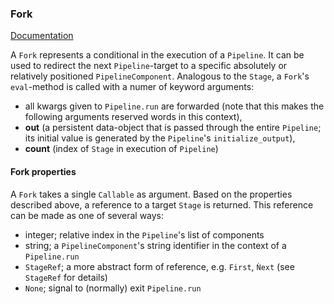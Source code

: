 ### Fork

[Documentation](../README.md#documentation)

A `Fork` represents a conditional in the execution of a `Pipeline`. It can be used to redirect the next `Pipeline`-target to a specific absolutely or relatively positioned `PipelineComponent`. Analogous to the `Stage`, a `Fork`'s `eval`-method is called with a numer of keyword arguments:
* all kwargs given to `Pipeline.run` are forwarded (note that this makes the following arguments reserved words in this context),
* **out** (a persistent data-object that is passed through the entire `Pipeline`; its initial value is generated by the `Pipeline`'s `initialize_output`),
* **count** (index of `Stage` in execution of `Pipeline`)

#### Fork properties
A `Fork` takes a single `Callable` as argument. Based on the properties described above, a reference to a target `Stage` is returned. This reference can be made as one of several ways:
* integer; relative index in the `Pipeline`'s list of components
* string; a `PipelineComponent`'s string identifier in the context of a `Pipeline.run`
* `StageRef`; a more abstract form of reference, e.g. `First`, `Ǹext` (see `StageRef` for details)
* `None`; signal to (normally) exit `Pipeline.run`
